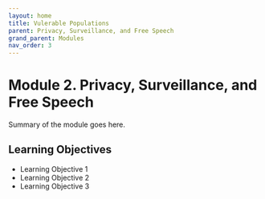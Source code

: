 ```yaml
---
layout: home
title: Vulerable Populations
parent: Privacy, Surveillance, and Free Speech
grand_parent: Modules
nav_order: 3
---
```


# Module 2. Privacy, Surveillance, and Free Speech
Summary of the module goes here.

## Learning Objectives
* Learning Objective 1
* Learning Objective 2
* Learning Objective 3